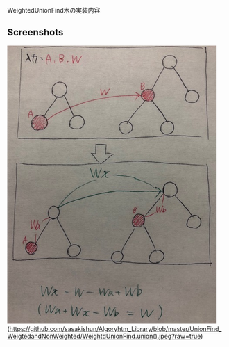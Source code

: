 WeightedUnionFind木の実装内容
## Screenshots
![top-page](https://github.com/sasakishun/Algoryhtm_Library/blob/master/UnionFind_WeigtedandNonWeighted/WeightdUnionFind.union().jpeg?raw=true)
(https://github.com/sasakishun/Algoryhtm_Library/blob/master/UnionFind_WeigtedandNonWeighted/WeightdUnionFind.union().jpeg?raw=true)
